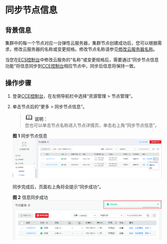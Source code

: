 # 同步节点信息<a name="cce_01_0184"></a>

## 背景信息<a name="section2175132617712"></a>

集群中的每一个节点对应一台弹性云服务器，集群节点创建成功后，您可以根据需求，修改云服务器的名称或变更规格。修改节点名称请参见[修改云服务器名称](https://support.huaweicloud.com/usermanual-ecs/zh-cn_topic_0142266317.html)。

当您在[ECS控制台](https://console.huaweicloud.com/ecm/#/ecs/manager/vmList)中修改云服务的“名称“或变更规格后，需要通过“同步节点信息功能“将信息同步到[CCE控制台](https://console.huaweicloud.com/cce2.0/?utm_source=helpcenter)相应节点中，同步后信息将保持一致。

## 操作步骤<a name="section2076543461216"></a>

1.  登录[CCE控制台](https://console.huaweicloud.com/cce2.0/?utm_source=helpcenter)，在左侧导航栏中选择“资源管理 \> 节点管理”。
2.  单击节点后的“更多 \> 同步节点信息”。

    >![](public_sys-resources/icon-note.gif) **说明：**   
    >您也可以单击节点名称进入节点详情页，单击右上角“同步节点信息”。  

    **图 1**  同步节点信息<a name="fig148381932154014"></a>  
    ![](figures/同步节点信息.png "同步节点信息")

    同步完成后，页面右上角将会提示“同步成功“。

    **图 2**  信息同步成功<a name="fig19606134743515"></a>  
    ![](figures/信息同步成功.png "信息同步成功")


